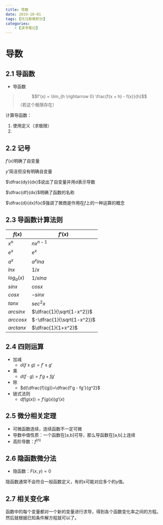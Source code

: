 ```yaml
---
title: 导数
date: 2019-10-01
tags: [托马斯微积分]
categories: 
    - [读书笔记]
---
```

# 导数

## 2.1 导函数

- 导函数
> $$f'(x) = \lim_{h \rightarrow 0} \frac{f(x + h) - f(x)}{h}$$
> （若这个极限存在）

计算导函数：  
1. 使用定义（求极限）
2. 

## 2.2 记号

$f'(x)$明确了自变量  

$y'$简洁但没有明确自变量  

$\dfrac{dy}{dx}$说出了自变量并用d表示导数  

$\dfrac{df}{dx}$明确了函数的名称  

$\dfrac{d}{dx}f(x)$强调了微商是作用在$f$上的一种运算的概念  

## 2.3 导函数计算法则

|$f(x)$ 	|$f'(x)$        		|
|---------------|-------------------------------|
|$x^n$  	|$nx^{n-1}$     		|
|$e^x$  	|$e^x$  			|
|$a^x$  	|$a^xlna$       		|
|$lnx$  	|$1/x$  			|
|$log_a(x)$     |$1/xlna$       		|
|$sinx$ 	|$cosx$ 			|
|$cosx$ 	|$-sinx$        		|
|$tanx$ 	|$sec^2x$       		|
|$arcsinx$      |$\dfrac{1}{\sqrt{1-x^2}}$       |
|$arccosx$      |$-\dfrac{1}{\sqrt{1-x^2}}$      |
|$arctanx$      |$\dfrac{1}{1+x^2}$      	|

## 2.4 四则运算

- 加减
	- $d(f \pm g)=f' \pm g'$
- 乘
	- $d(f \cdot g)=f'g + fg'$
- 除
	- $d(\dfrac{f}{g})=\dfrac{f'g - fg'}{g^2}$
- 链式法则
	- $df(g(x))=f'(g(x))g'(x)$

## 2.5 微分相关定理

- 可微函数连续，连续函数不一定可微
- 导数中值性质：一个函数在[a,b]可导，那么导函数在[a,b]上连续
- 高阶导数：$f^{(n)}$

## 2.6 隐函数微分法

- 隐函数：$F(x, y)=0$

隐函数通常不会符合一般函数定义，有的x可能对应多个的y值。

## 2.7 相关变化率

函数中的每个变量都对一个新的变量进行求导，得到各个函数变化率之间的方程。然后就根据已知条件解方程就可以了。
